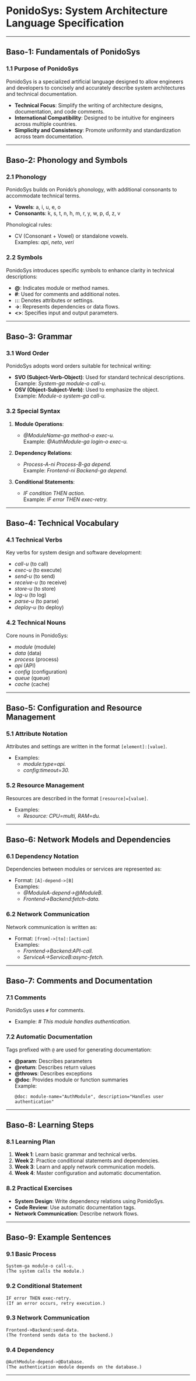 # **PonidoSys: System Architecture Language Specification**

---

## **Baso-1: Fundamentals of PonidoSys**

### **1.1 Purpose of PonidoSys**
PonidoSys is a specialized artificial language designed to allow engineers and developers to concisely and accurately describe system architectures and technical documentation.

- **Technical Focus**: Simplify the writing of architecture designs, documentation, and code comments.  
- **International Compatibility**: Designed to be intuitive for engineers across multiple countries.  
- **Simplicity and Consistency**: Promote uniformity and standardization across team documentation.  

---

## **Baso-2: Phonology and Symbols**

### **2.1 Phonology**
PonidoSys builds on Ponido’s phonology, with additional consonants to accommodate technical terms.

- **Vowels**: a, i, u, e, o  
- **Consonants**: k, s, t, n, h, m, r, y, w, p, d, z, v  

Phonological rules:
- CV (Consonant + Vowel) or standalone vowels.  
  Examples: *api*, *neto*, *veri*  

### **2.2 Symbols**
PonidoSys introduces specific symbols to enhance clarity in technical descriptions:
- **@**: Indicates module or method names.  
- **#**: Used for comments and additional notes.  
- **::**: Denotes attributes or settings.  
- **->**: Represents dependencies or data flows.  
- **<>**: Specifies input and output parameters.

---

## **Baso-3: Grammar**

### **3.1 Word Order**
PonidoSys adopts word orders suitable for technical writing:
- **SVO (Subject-Verb-Object)**: Used for standard technical descriptions.  
  Example: *System-ga module-o call-u.*  
- **OSV (Object-Subject-Verb)**: Used to emphasize the object.  
  Example: *Module-o system-ga call-u.*

### **3.2 Special Syntax**
1. **Module Operations**:
   - *@ModuleName-ga method-o exec-u.*  
     Example: *@AuthModule-ga login-o exec-u.*

2. **Dependency Relations**:
   - *Process-A-ni Process-B-ga depend.*  
     Example: *Frontend-ni Backend-ga depend.*

3. **Conditional Statements**:
   - *IF condition THEN action.*  
     Example: *IF error THEN exec-retry.*

---

## **Baso-4: Technical Vocabulary**

### **4.1 Technical Verbs**
Key verbs for system design and software development:
- *call-u* (to call)  
- *exec-u* (to execute)  
- *send-u* (to send)  
- *receive-u* (to receive)  
- *store-u* (to store)  
- *log-u* (to log)  
- *parse-u* (to parse)  
- *deploy-u* (to deploy)  

### **4.2 Technical Nouns**
Core nouns in PonidoSys:
- *module* (module)  
- *data* (data)  
- *process* (process)  
- *api* (API)  
- *config* (configuration)  
- *queue* (queue)  
- *cache* (cache)  

---

## **Baso-5: Configuration and Resource Management**

### **5.1 Attribute Notation**
Attributes and settings are written in the format `[element]:[value]`.
- Examples:  
  - *module:type=api.*  
  - *config:timeout=30.*  

### **5.2 Resource Management**
Resources are described in the format `[resource]=[value]`.
- Examples:  
  - *Resource: CPU=multi, RAM=du.*  

---

## **Baso-6: Network Models and Dependencies**

### **6.1 Dependency Notation**
Dependencies between modules or services are represented as:
- Format: `[A]-depend->[B]`  
  Examples:  
  - *@ModuleA-depend->@ModuleB.*  
  - *Frontend->Backend:fetch-data.*

### **6.2 Network Communication**
Network communication is written as:
- Format: `[from]->[to]:[action]`  
  Examples:  
  - *Frontend->Backend:API-call.*  
  - *ServiceA->ServiceB:async-fetch.*

---

## **Baso-7: Comments and Documentation**

### **7.1 Comments**
PonidoSys uses `#` for comments.
- Example: *# This module handles authentication.*

### **7.2 Automatic Documentation**
Tags prefixed with `@` are used for generating documentation:
- **@param**: Describes parameters  
- **@return**: Describes return values  
- **@throws**: Describes exceptions  
- **@doc**: Provides module or function summaries  
  Example:  
  ```plaintext
  @doc: module-name="AuthModule", description="Handles user authentication"
  ```

---

## **Baso-8: Learning Steps**

### **8.1 Learning Plan**
1. **Week 1**: Learn basic grammar and technical verbs.  
2. **Week 2**: Practice conditional statements and dependencies.  
3. **Week 3**: Learn and apply network communication models.  
4. **Week 4**: Master configuration and automatic documentation.  

### **8.2 Practical Exercises**
- **System Design**: Write dependency relations using PonidoSys.  
- **Code Review**: Use automatic documentation tags.  
- **Network Communication**: Describe network flows.

---

## **Baso-9: Example Sentences**

### **9.1 Basic Process**
```plaintext
System-ga module-o call-u.  
(The system calls the module.)
```

### **9.2 Conditional Statement**
```plaintext
IF error THEN exec-retry.  
(If an error occurs, retry execution.)
```

### **9.3 Network Communication**
```plaintext
Frontend->Backend:send-data.  
(The frontend sends data to the backend.)
```

### **9.4 Dependency**
```plaintext
@AuthModule-depend->@Database.  
(The authentication module depends on the database.)
```

---
